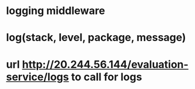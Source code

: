 # logging middleware 
# log(stack, level, package, message)
# url http://20.244.56.144/evaluation-service/logs to call for logs